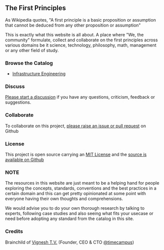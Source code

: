 ## The First Principles

As Wikipedia quotes, "A first principle is a basic proposition or assumption that cannot be deduced from any other proposition or assumption"

This is exactly what this website is all about. A place where "We, the community" formulate, collect and collaborate on the first principles across various domains be it science, technology, philosophy, math, management or any other field of study.

### Browse the Catalog

- [Infrastructure Engineering](principles/infrastructure-engineering)

### Discuss

[Please start a discussion](https://github.com/thefirstprinciples/thefirstprinciples.github.io/discussions/) if you have any questions, criticism, feedback or suggestions.

### Collaborate

To collaborate on this project, [please raise an issue or pull request](https://github.com/thefirstprinciples/thefirstprinciples.github.io) on Github

### License

This project is open source carrying an [MIT License](https://opensource.org/licenses/MIT) and the [source is available on Github](https://github.com/thefirstprinciples/thefirstprinciples.github.io)

### NOTE

The resources in this website are just meant to be a helping hand for people exploring the concepts, standards, conventions and the best practices in a certain domain and this can get pretty opinionated at some point with everyone having their own thoughts and comprehensions.

We would advise you to do your own thorough research by talking to experts, following case studies and also seeing what fits your usecase or need before adopting any standard from the catalog in this site.

### Credits

Brainchild of [Vignesh T.V.](https://github.com/tvvignesh) (Founder, CEO & CTO [@timecampus](https://www.twitter.com/timecampus))
